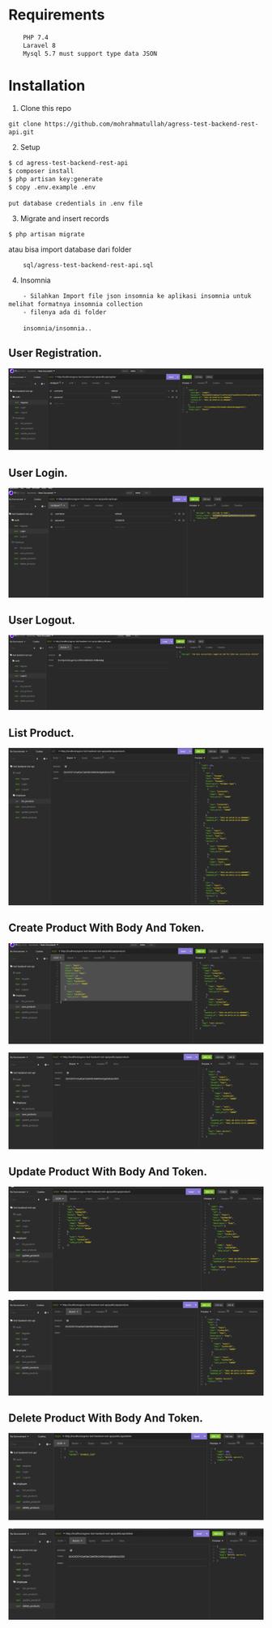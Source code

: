 # Requirements
```
	PHP 7.4
	Laravel 8
	Mysql 5.7 must support type data JSON
```


# Installation

1. Clone this repo

```
git clone https://github.com/mohrahmatullah/agress-test-backend-rest-api.git
```


2. Setup

```
$ cd agress-test-backend-rest-api
$ composer install
$ php artisan key:generate
$ copy .env.example .env

put database credentials in .env file
```

3. Migrate and insert records

```
$ php artisan migrate
```

atau bisa import database dari folder
```
	sql/agress-test-backend-rest-api.sql
```

4. Insomnia

```
	- Silahkan Import file json insomnia ke aplikasi insomnia untuk melihat formatnya insomnia collection
	- filenya ada di folder
	
	insomnia/insomnia..

```


## User Registration.

![register](register.png)

## User Login.

![login](login.png)

## User Logout.

![logout](logout.png)

## List Product.

![listproduct](listproduct.png)

## Create Product With Body And Token.

![create-product-with-body](create-product-with-body.png)

![create-product-with-token](create-product-with-token.png)

## Update Product With Body And Token.

![update-product-with-body](update-product-with-body.png)

![update-product-with-token](update-product-with-token.png)

## Delete Product With Body And Token.

![delete-product-with-body](delete-product-with-body.png)

![delete-product-with-token](delete-product-with-token.png)